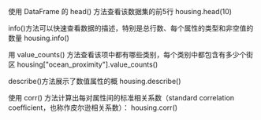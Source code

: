 使用 DataFrame 的 head() 方法查看该数据集的前5行
housing.head(10)

info()方法可以快速查看数据的描述，特别是总行数、每个属性的类型和非空值的数量
housing.info()

用 value_counts() 方法查看该项中都有哪些类别，每个类别中都包含有多少个街区
housing["ocean_proximity"].value_counts()

describe()方法展示了数值属性的概
housing.describe()

使用 corr() 方法计算出每对属性间的标准相关系数（standard correlation coefficient，也称作皮尔逊相关系数）：
housing.corr()
